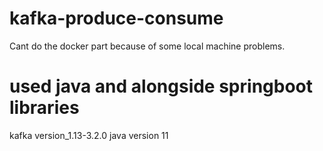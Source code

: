 # kafka-produce-consume
Cant do the docker part because of some local machine problems.

# used java and alongside springboot libraries
kafka version_1.13-3.2.0
java version 11

  

